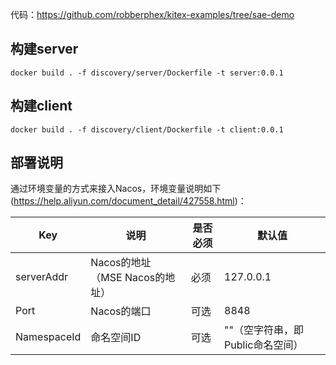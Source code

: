 
代码：<https://github.com/robberphex/kitex-examples/tree/sae-demo>

## 构建server
```shell
docker build . -f discovery/server/Dockerfile -t server:0.0.1
```

## 构建client

```shell
docker build . -f discovery/client/Dockerfile -t client:0.0.1
```

## 部署说明

通过环境变量的方式来接入Nacos，环境变量说明如下(<https://help.aliyun.com/document_detail/427558.html>)：


|     Key     |           说明           | 是否必须 |         默认值          |
|-------------|------------------------|------|----------------------|
| serverAddr  | Nacos的地址（MSE Nacos的地址） | 必须   | 127.0.0.1            |
| Port        | Nacos的端口               | 可选   | 8848                 |
| NamespaceId | 命名空间ID                 | 可选   | ""（空字符串，即Public命名空间） |

   